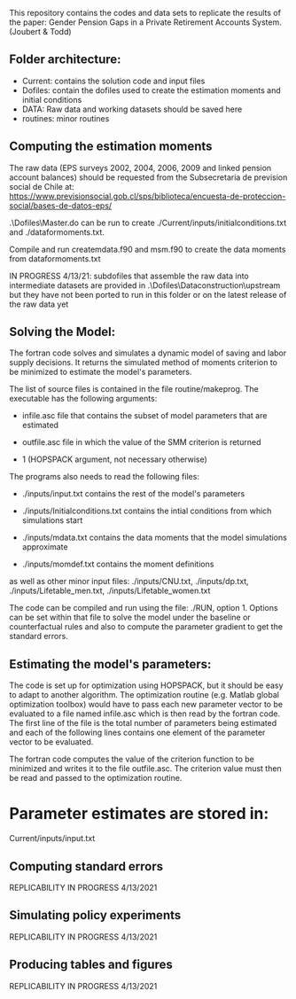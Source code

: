 
This repository contains the codes and data sets to replicate the results of the paper:  Gender Pension Gaps
in a Private Retirement Accounts System. (Joubert & Todd)

## Folder architecture:

- Current: contains the solution code and input files
- Dofiles: contain the dofiles used to create the estimation moments and initial conditions
- DATA: Raw data and working datasets should be saved here
- routines: minor routines 

## Computing the estimation moments

The raw data (EPS surveys 2002, 2004, 2006, 2009 and linked pension account balances) should be requested from the Subsecretaria de prevision social de Chile at:
https://www.previsionsocial.gob.cl/sps/biblioteca/encuesta-de-proteccion-social/bases-de-datos-eps/

.\Dofiles\Master.do can be run to create ./Current/inputs/initialconditions.txt and  ./dataformoments.txt. 

Compile and run createmdata.f90 and msm.f90 to create the data moments from dataformoments.txt

IN PROGRESS 4/13/21: subdofiles that assemble the raw data into intermediate datasets are provided in  .\Dofiles\Dataconstruction\upstream but they have not been ported to run in this folder or on the latest release of the raw data yet


## Solving the Model: 

The fortran code solves and simulates a dynamic model of saving and labor supply decisions. 
It returns the simulated method of moments criterion to be minimized to estimate the model's parameters.

The list of source files is contained in the file routine/makeprog. The executable has the following arguments:

 - infile.asc                      file that contains the subset of model parameters that are estimated
  
 - outfile.asc                     file in which the value of the SMM criterion is returned
 
 - 1                               (HOPSPACK argument, not necessary otherwise)
 

The programs also needs to read the following files:

 - ./inputs/input.txt              contains the rest of the model's parameters
  
 - ./inputs/Initialconditions.txt  contains the intial conditions from which simulations start
  
 - ./inputs/mdata.txt              contains the data moments that the model simulations approximate
  
 - ./inputs/momdef.txt             contains the moment definitions  
  
as well as other minor input files:   ./inputs/CNU.txt, ./inputs/dp.txt, ./inputs/Lifetable_men.txt, ./inputs/Lifetable_women.txt
 
The code can be compiled and run using the file: ./RUN, option 1. 
Options can be set within that file to solve the model under the baseline or counterfactual rules and 
also to compute the parameter gradient to get the standard errors.

  
## Estimating the model's parameters:

The code is set up for optimization using HOPSPACK, but it should be easy to adapt to another algorithm.
The optimization routine (e.g. Matlab global optimization toolbox) would have to pass each new parameter
vector to be evaluated to a file named infile.asc which is then read by the fortran code. 
The first line of the file is the total number of parameters being estimated and each of the 
following lines contains one element of the parameter vector to be evaluated. 

The fortran code computes the value of the criterion function to be minimized and writes it to the file
 outfile.asc. The criterion value must then be read and passed to the optimization routine.

# Parameter estimates are stored in:

Current/inputs/input.txt

## Computing standard errors
REPLICABILITY IN PROGRESS 4/13/2021

## Simulating policy experiments
REPLICABILITY IN PROGRESS 4/13/2021

## Producing tables and figures
REPLICABILITY IN PROGRESS 4/13/2021
